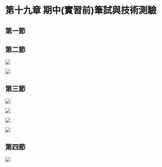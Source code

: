 # 第十九章 期中\(實習前\)筆試與技術測驗

## 第一節

## 第二節

![](.gitbook/assets/353.jpg)

![](.gitbook/assets/354.jpg)

## 第三節

![](.gitbook/assets/355.jpg)

![](.gitbook/assets/356.jpg)

![](.gitbook/assets/357.jpg)

![](.gitbook/assets/358.jpg)

## 第四節

![](.gitbook/assets/359.jpg)

